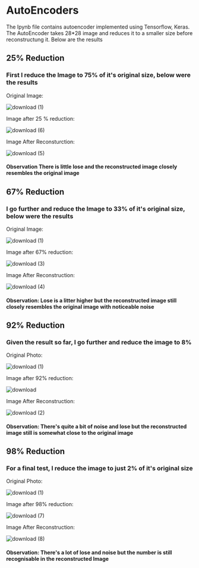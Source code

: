# AutoEncoders
The Ipynb file contains autoencoder implemented using Tensorflow, Keras. The AutoEncoder takes 28*28 image and reduces it to a smaller size before reconstructung it. Below are the results

## 25% Reduction

### First I reduce the Image to 75% of it's original size, below were the results

Original Image:

![download (1)](https://github.com/Maverick0708/AutoEncoders/assets/164797563/66928bd2-a109-4356-98b2-af732a3d3162)

Image after 25 % reduction:

![download (6)](https://github.com/Maverick0708/AutoEncoders/assets/164797563/4727deeb-3ab3-4abe-adb1-5dcaf763e225)

Image After Reconsturction:

![download (5)](https://github.com/Maverick0708/AutoEncoders/assets/164797563/715b9863-b326-44fe-8fd0-0631bc1fa75b)

#### Observation There is little lose and the reconstructed image closely resembles the original image


## 67% Reduction

### I go further and reduce the Image to 33% of it's original size, below were the results

Original Image:

![download (1)](https://github.com/Maverick0708/AutoEncoders/assets/164797563/38ed1185-10e0-4d87-ad02-6e1938bdfda3)

Image after 67% reduction:

![download (3)](https://github.com/Maverick0708/AutoEncoders/assets/164797563/9b11e024-bc7c-4854-bf30-9e764a51bb41)

Image After Reconstruction:

![download (4)](https://github.com/Maverick0708/AutoEncoders/assets/164797563/fe70cf95-2ed0-4c83-a078-9ea21e27b369)

#### Observation: Lose is a litter higher but the reconstructed image still closely resembles the original image with noticeable noise

## 92% Reduction

### Given the result so far, I go further and reduce the image to 8%

Original Photo:

![download (1)](https://github.com/Maverick0708/AutoEncoders/assets/164797563/66928bd2-a109-4356-98b2-af732a3d3162)

Image after 92% reduction:

![download](https://github.com/Maverick0708/AutoEncoders/assets/164797563/116a3081-5280-43b0-9e25-d9fd8ef3f167)

Image After Reconstruction:

![download (2)](https://github.com/Maverick0708/AutoEncoders/assets/164797563/7846ed1b-db41-4945-98e0-a594c8549653)

#### Observation: There's quite a bit of noise and lose but the reconstructed image still is somewhat close to the original image

## 98% Reduction

### For a final test, I reduce the image to just 2% of it's original size

Original Photo:

![download (1)](https://github.com/Maverick0708/AutoEncoders/assets/164797563/66928bd2-a109-4356-98b2-af732a3d3162)

Image after 98% reduction:

![download (7)](https://github.com/Maverick0708/AutoEncoders/assets/164797563/842b154d-c124-44e7-800e-68c7d85f641d)

Image After Reconstruction:

![download (8)](https://github.com/Maverick0708/AutoEncoders/assets/164797563/0e68b4ea-91da-496b-966f-5f92fe839cd6)

#### Observation: There's  a lot of lose and noise but the number is still recognisable in the reconstructed Image


